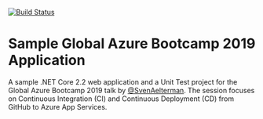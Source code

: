 [![Build Status](https://aelterman.visualstudio.com/GAB2019%20Sample%201/_apis/build/status/gab2019demotestwin%20-%20CI?branchName=master)](https://aelterman.visualstudio.com/GAB2019%20Sample%201/_build/latest?definitionId=5&branchName=master)

# Sample Global Azure Bootcamp 2019 Application
A sample .NET Core 2.2 web application and a Unit Test project for the Global Azure Bootcamp 2019 talk by [@SvenAelterman](https://github.com/SvenAelterman). The session focuses on Continuous Integration (CI) and Continuous Deployment (CD) from GitHub to Azure App Services.
